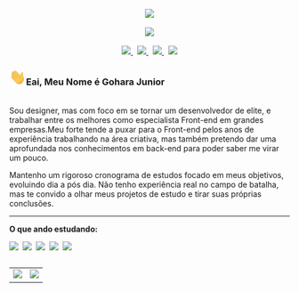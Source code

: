<p align="center">
  <a href="">
    <img src="https://user-images.githubusercontent.com/57417305/87222610-74eeec00-c34b-11ea-9803-00736d9ac97a.gif">
  </a>
</p>

<p align="center">
    <img src="https://user-images.githubusercontent.com/57417305/81239377-13bd3c00-8fdb-11ea-9567-30a27becb1bf.gif">
</p>

<p align="center">
    <!-- Badge - GitHub -->
  <a href="https://github.com/goharajunior">
    <img src="https://img.shields.io/github/followers/goharajunior?style=social"/>  
  </a>
  &nbsp; 
  <!-- Badge - LinkedIn -->
  <a href="https://www.linkedin.com/in/goharajunior/">
    <img src="https://img.shields.io/badge/-LinkedIn-blue?style=flat-square&logo=Linkedin&logoColor=white&link=https://www.linkedin.com/in/goharajunior/">
  </a>
  &nbsp;
  <!-- Badge - Gmail -->
  <a href="mailto:lucasgdbittencourt@gmail.com">
    <img src="https://img.shields.io/badge/-Gmail-c14438?style=flat-square&logo=Gmail&logoColor=white&link=mailto:goharajunior@gmail.com">
  </a>
  &nbsp;
  <!-- Badge - Twitter -->
  <a href="https://twitter.com/goharadev">
    <img src="https://img.shields.io/badge/-Twitter-1ca0f1?style=flat-square&labelColor=1ca0f1&logo=twitter&logoColor=white&link=https://twitter.com/goharadev">
  </a>
</p>

<!-- Apresentação -->
### <img src="/icons-readme/hello.gif" width="30px">Eai, Meu Nome é Gohara Junior

</br>
Sou designer, mas com foco em se tornar um desenvolvedor de elite, e trabalhar entre os melhores como especialista Front-end em grandes empresas.Meu forte tende a puxar para o Front-end pelos anos de experiência trabalhando na área criativa, mas também pretendo dar uma aprofundada nos conhecimentos em back-end para poder saber me virar um pouco.

Mantenho um rigoroso cronograma de estudos focado em meus objetivos, evoluindo dia a pós dia. Não tenho experiência real no campo de batalha, mas te convido a olhar meus projetos de estudo e tirar suas próprias conclusões. 
</br>

---

**O que ando estudando:**
<p align="left">
  <!-- JavaScript-LOGO -->
  <img src="https://user-images.githubusercontent.com/57417305/94342325-be63e480-ffe6-11ea-84ee-2d3fc09c22c6.png">&nbsp;
  <!-- React-LOGO -->
  <img src="https://user-images.githubusercontent.com/57417305/94342339-cde32d80-ffe6-11ea-8712-07d82790b3be.png">&nbsp;
  <!-- TS-LOGO -->
  <img src="https://user-images.githubusercontent.com/57417305/94342555-2a931800-ffe8-11ea-8ddc-e804cfb25187.png">&nbsp;
  <!-- HTML-LOGO -->
  <img src="https://user-images.githubusercontent.com/57417305/94342505-c8d2ae00-ffe7-11ea-8c69-ee849079dd05.png">&nbsp;
  <!-- CSS-LOGO -->
  <img src="https://user-images.githubusercontent.com/57417305/94342506-c96b4480-ffe7-11ea-96a9-8b92c83a0179.png">&nbsp;
</p>
</p>

<table align='left'>
  <row>
    <td>
     <!-- Card -->
      <img height='172' src='https://github-readme-stats.vercel.app/api/top-langs/?username=anuraghazra&layout=compact'>
    </td>
    <td>
      <img height='172' src='https://github-readme-stats.vercel.app/api?username=anuraghazra&show_icons=true&theme=dark'>
    </td>
  </row>
</table>
